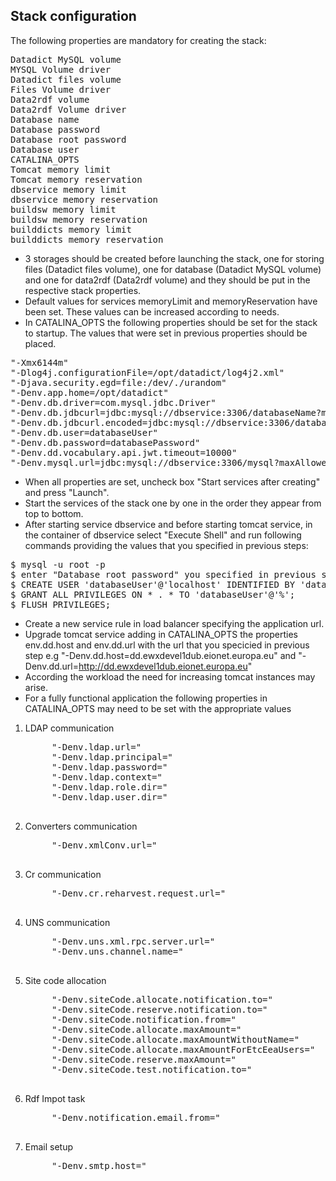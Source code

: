 ## Stack configuration

The following properties are mandatory for creating the stack:
<pre>
Datadict MySQL volume
MYSQL Volume driver
Datadict files volume
Files Volume driver
Data2rdf volume
Data2rdf Volume driver
Database name
Database password
Database root password
Database user
CATALINA_OPTS
Tomcat memory limit
Tomcat memory reservation
dbservice memory limit
dbservice memory reservation
buildsw memory limit
buildsw memory reservation
builddicts memory limit
builddicts memory reservation
</pre>

- 3 storages should be created before launching the stack, one for storing files (Datadict files volume), one for database (Datadict MySQL volume) and one for data2rdf (Data2rdf volume) and they should be put in the respective stack properties.
- Default values for services memoryLimit and memoryReservation have been set. These values can be increased according to needs. 
- In CATALINA_OPTS the following properties should be set for the stack to startup. The values that were set in previous properties should be placed.
<pre>
"-Xmx6144m"
"-Dlog4j.configurationFile=/opt/datadict/log4j2.xml"
"-Djava.security.egd=file:/dev/./urandom"
"-Denv.app.home=/opt/datadict"
"-Denv.db.driver=com.mysql.jdbc.Driver"
"-Denv.db.jdbcurl=jdbc:mysql://dbservice:3306/databaseName?maxAllowedPacket=16106127360&autoReconnect=true&useUnicode=true&characterEncoding=UTF-8&emptyStringsConvertToZero=false&jdbcCompliantTruncation=false&rewriteBatchedStatements=true"
"-Denv.db.jdbcurl.encoded=jdbc:mysql://dbservice:3306/databaseName?maxAllowedPacket=16106127360&amp;autoReconnect=true&amp;useUnicode=true&amp;characterEncoding=UTF-8&amp;emptyStringsConvertToZero=false&amp;jdbcCompliantTruncation=false&amp;rewriteBatchedStatements=true"
"-Denv.db.user=databaseUser"
"-Denv.db.password=databasePassword"
"-Denv.dd.vocabulary.api.jwt.timeout=10000"  
"-Denv.mysql.url=jdbc:mysql://dbservice:3306/mysql?maxAllowedPacket=16106127360&autoReconnect=true&useUnicode=true&characterEncoding=UTF-8&emptyStringsConvertToZero=false&jdbcCompliantTruncation=false&rewriteBatchedStatements=true"
</pre>

- When all properties are set, uncheck box "Start services after creating" and press "Launch". 
- Start the services of the stack one by one in the order they appear from top to bottom. 
- After starting service dbservice and before starting tomcat service, in the container of dbservice select "Execute Shell" and run following commands providing the values that you specified in previous steps:
<pre>
$ mysql -u root -p
$ enter "Database root password" you specified in previous step
$ CREATE USER 'databaseUser'@'localhost' IDENTIFIED BY 'databasePassword';
$ GRANT ALL PRIVILEGES ON * . * TO 'databaseUser'@'%';
$ FLUSH PRIVILEGES;
</pre>
- Create a new service rule in load balancer specifying the application url.
- Upgrade tomcat service adding in CATALINA_OPTS the properties env.dd.host and env.dd.url with the url that you specicied in previous step e.g "-Denv.dd.host=dd.ewxdevel1dub.eionet.europa.eu" and "-Denv.dd.url=http://dd.ewxdevel1dub.eionet.europa.eu"
- According the workload the need for increasing tomcat instances may arise.
- For a fully functional application the following properties in CATALINA_OPTS may need to be set with the appropriate values
1. LDAP communication
    <pre>
        "-Denv.ldap.url="
        "-Denv.ldap.principal="
        "-Denv.ldap.password="
        "-Denv.ldap.context="
        "-Denv.ldap.role.dir="
        "-Denv.ldap.user.dir="
    </pre>
2. Converters communication
    <pre>
        "-Denv.xmlConv.url="
    </pre>
3. Cr communication
    <pre>
        "-Denv.cr.reharvest.request.url="
    </pre>
4. UNS communication
    <pre>
        "-Denv.uns.xml.rpc.server.url="
        "-Denv.uns.channel.name="
    </pre>
5. Site code allocation
    <pre>
        "-Denv.siteCode.allocate.notification.to="
        "-Denv.siteCode.reserve.notification.to="
        "-Denv.siteCode.notification.from="
        "-Denv.siteCode.allocate.maxAmount="
        "-Denv.siteCode.allocate.maxAmountWithoutName="
        "-Denv.siteCode.allocate.maxAmountForEtcEeaUsers="
        "-Denv.siteCode.reserve.maxAmount="
        "-Denv.siteCode.test.notification.to="
    </pre>
6. Rdf Impot task
    <pre>
        "-Denv.notification.email.from="
    </pre>
7. Email setup
    <pre>
        "-Denv.smtp.host="
    </pre>
